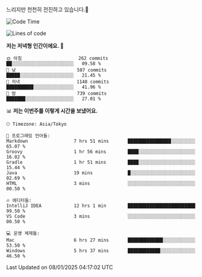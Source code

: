 느리지만 천천히 전진하고 있습니다.🐢

<!--START_SECTION:waka-->
![Code Time](http://img.shields.io/badge/Code%20Time-1%2C512%20hrs%2018%20mins-blue)

![Lines of code](https://img.shields.io/badge/%EC%A0%80%EB%8A%94%20%EC%97%AC%ED%83%9C%EA%B9%8C%EC%A7%80%20-919.0%20thousand%20%EC%A4%84%EC%9D%98%20%EC%BD%94%EB%93%9C%EB%A5%BC%20%EC%9E%91%EC%84%B1%ED%96%88%EC%96%B4%EC%9A%94.-blue)

**저는 저녁형 인간이에요. 🦉** 

```text
🌞 아침                     262 commits         ██░░░░░░░░░░░░░░░░░░░░░░░   09.58 % 
🌆 낮　                     587 commits         █████░░░░░░░░░░░░░░░░░░░░   21.45 % 
🌃 저녁                     1148 commits        ██████████░░░░░░░░░░░░░░░   41.96 % 
🌙 밤　                     739 commits         ███████░░░░░░░░░░░░░░░░░░   27.01 % 
```


📊 **저는 이번주를 이렇게 시간을 보냈어요.** 

```text
🕑︎ Timezone: Asia/Tokyo

💬 프로그래밍 언어들: 
Markdown                 7 hrs 51 mins       ████████████████░░░░░░░░░   65.07 % 
Groovy                   1 hr 56 mins        ████░░░░░░░░░░░░░░░░░░░░░   16.02 % 
Gradle                   1 hr 51 mins        ████░░░░░░░░░░░░░░░░░░░░░   15.44 % 
Java                     19 mins             █░░░░░░░░░░░░░░░░░░░░░░░░   02.69 % 
HTML                     3 mins              ░░░░░░░░░░░░░░░░░░░░░░░░░   00.50 % 

🔥 에디터들: 
IntelliJ IDEA            12 hrs 1 min        █████████████████████████   99.50 % 
VS Code                  3 mins              ░░░░░░░░░░░░░░░░░░░░░░░░░   00.50 % 

💻 운영 체제들: 
Mac                      6 hrs 27 mins       █████████████░░░░░░░░░░░░   53.50 % 
Windows                  5 hrs 37 mins       ████████████░░░░░░░░░░░░░   46.50 % 
```


 Last Updated on 08/01/2025 04:17:02 UTC
<!--END_SECTION:waka-->
